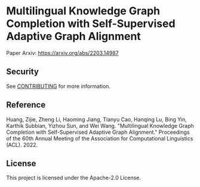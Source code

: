 # Multilingual Knowledge Graph Completion with Self-Supervised  Adaptive Graph Alignment

Paper Arxiv: https://arxiv.org/abs/2203.14987

## Security

See [CONTRIBUTING](CONTRIBUTING.md#security-issue-notifications) for more information.


## Reference

Huang, Zijie, Zheng Li, Haoming Jiang, Tianyu Cao, Hanqing Lu, Bing Yin, Karthik Subbian, Yizhou Sun, and Wei Wang. "Multilingual Knowledge Graph Completion with Self-Supervised Adaptive Graph Alignment." Proceedings of the 60th Annual Meeting of the Association for Computational Linguistics (ACL). 2022.

## License

This project is licensed under the Apache-2.0 License.